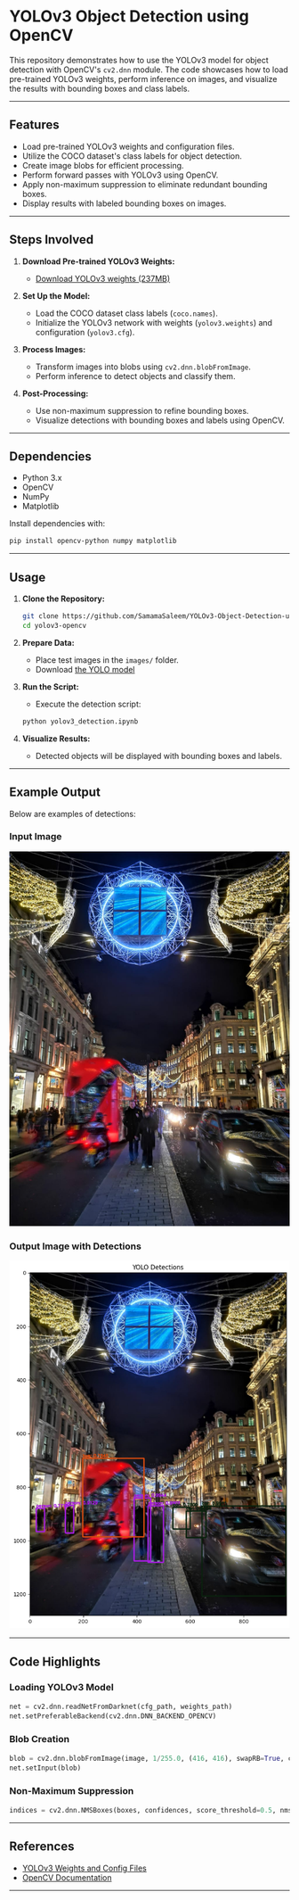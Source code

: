 # YOLOv3 Object Detection using OpenCV

This repository demonstrates how to use the YOLOv3 model for object detection with OpenCV's `cv2.dnn` module. The code showcases how to load pre-trained YOLOv3 weights, perform inference on images, and visualize the results with bounding boxes and class labels.

---

## Features

- Load pre-trained YOLOv3 weights and configuration files.
- Utilize the COCO dataset's class labels for object detection.
- Create image blobs for efficient processing.
- Perform forward passes with YOLOv3 using OpenCV.
- Apply non-maximum suppression to eliminate redundant bounding boxes.
- Display results with labeled bounding boxes on images.

---

## Steps Involved

1. **Download Pre-trained YOLOv3 Weights:**
   - [Download YOLOv3 weights (237MB)](https://pjreddie.com/media/files/yolov3.weights)

2. **Set Up the Model:**
   - Load the COCO dataset class labels (`coco.names`).
   - Initialize the YOLOv3 network with weights (`yolov3.weights`) and configuration (`yolov3.cfg`).

3. **Process Images:**
   - Transform images into blobs using `cv2.dnn.blobFromImage`.
   - Perform inference to detect objects and classify them.

4. **Post-Processing:**
   - Use non-maximum suppression to refine bounding boxes.
   - Visualize detections with bounding boxes and labels using OpenCV.

---

## Dependencies

- Python 3.x
- OpenCV
- NumPy
- Matplotlib

Install dependencies with:

```bash
pip install opencv-python numpy matplotlib
```

---

## Usage

1. **Clone the Repository:**

   ```bash
   git clone https://github.com/SamamaSaleem/YOLOv3-Object-Detection-using-OpenCV/tree/main/yolov3-opencv
   cd yolov3-opencv
   ```

2. **Prepare Data:**
   - Place test images in the `images/` folder.
   - Download [the YOLO model](https://drive.google.com/file/d/1dQxuJjU6ug_XPinlxblJblQrvxcvIugx/view?usp=drive_link)

3. **Run the Script:**
   - Execute the detection script:

   ```bash
   python yolov3_detection.ipynb
   ```

4. **Visualize Results:**
   - Detected objects will be displayed with bounding boxes and labels.

---

## Example Output

Below are examples of detections:

### Input Image
![Input Image](yolov3-opencv/images/londonxmas2.jpeg)

### Output Image with Detections
![Output Image](yolov3-opencv/images/londonxmas2OUT.png)

---

## Code Highlights

### Loading YOLOv3 Model
```python
net = cv2.dnn.readNetFromDarknet(cfg_path, weights_path)
net.setPreferableBackend(cv2.dnn.DNN_BACKEND_OPENCV)
```

### Blob Creation
```python
blob = cv2.dnn.blobFromImage(image, 1/255.0, (416, 416), swapRB=True, crop=False)
net.setInput(blob)
```

### Non-Maximum Suppression
```python
indices = cv2.dnn.NMSBoxes(boxes, confidences, score_threshold=0.5, nms_threshold=0.3)
```

---

## References

- [YOLOv3 Weights and Config Files](https://pjreddie.com/darknet/yolo/)
- [OpenCV Documentation](https://docs.opencv.org/master/index.html)

---

